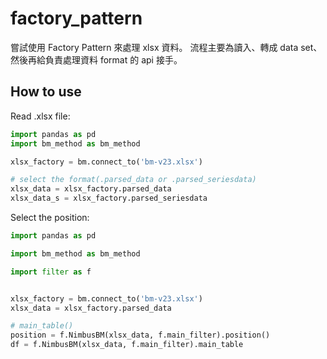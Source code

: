 # factory_pattern
嘗試使用 Factory Pattern 來處理 xlsx 資料。
流程主要為讀入、轉成 data set、然後再給負責處理資料 format 的 api 接手。
 

## How to use

Read .xlsx file:

```python
import pandas as pd
import bm_method as bm_method

xlsx_factory = bm.connect_to('bm-v23.xlsx')

# select the format(.parsed_data or .parsed_seriesdata)
xlsx_data = xlsx_factory.parsed_data
xlsx_data_s = xlsx_factory.parsed_seriesdata

```

Select the position:

```python
import pandas as pd

import bm_method as bm_method

import filter as f


xlsx_factory = bm.connect_to('bm-v23.xlsx')
xlsx_data = xlsx_factory.parsed_data

# main_table()
position = f.NimbusBM(xlsx_data, f.main_filter).position()
df = f.NimbusBM(xlsx_data, f.main_filter).main_table

```